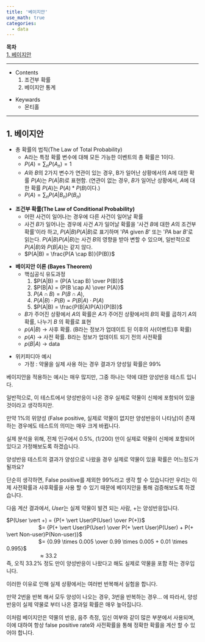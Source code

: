 ```yaml
---
title: '베이지안'
use_math: true
categories:
  - data
---
```



**목차**  
[1. 베이지안](#1-베이지안)  
 
---
* Contents
  1. 조건부 확률
  2. 베이지안 통계


>
* Keywards
  * 몬티홀

---

## 1. 베이지안
* 총 확률의 법칙(The Law of Total Probability)
  * A라는 특정 확률 변수에 대해 모든 가능한 이벤트의 총 확률은 1이다.
  * $P(A) = \sum_n P(A_n) = 1$
  * $A$와 $B$의 2가지 변수가 연관이 있는 경우, B가 일어난 상황에서의 A에 대한 확률 $P(A)$는 $P(A \vert B)$로 표현함. (연관이 없는 경우, $B$가 일어난 상황에서, $A$에 대한 확률 $P(A)$는 $P(A) * P(B)$이다.)
  * $P(A) = \sum_n P(A \vert B_n) P(B_n)$
>
* **조건부 확률(The Law of Conditional Probability)**
  * 어떤 사건이 일어나는 경우에 다른 사건이 일어날 확률
  * 사건 $B$가 일어나는 경우에 사건 $A$가 일어날 확률을 '사건 $B$에 대한 $A$의 조건부확률'이라 하고, $P(A \vert B)P(A \vert B)$로 표기하며 '$P A$ given $B$' 또는 '$P A$ bar $B$'로 읽는다. $P(A \vert B)P(A \vert B)$는 사건 $B$의 영향을 받아 변할 수 있으며, 일반적으로 $P(A \vert B)$와 $P(B \vert A)$는 같지 않다.
  * $P(A|B) = \frac{P(A \cap B)}{P(B)}$
>
* **베이지안 이론 (Bayes Theorem)**
  * 핵심공식 유도과정
    1. $P(A|B) = {P(A \cap B) \over P(B)}$
    2. $P(B|A) = {P(B \cap A) \over P(A)}$
    3. $P(A \cap B) = P(B \cap A),$
    4. $P(A|B) \cdot P(B) = P(B|A) \cdot P(A)$
    5. $P(A|B) = \frac{P(B|A)P(A)}{P(B)}$
  * $B$가 주어진 상황에서 $A$의 확률은 $A$가 주어진 상황에서의 $B$의 확률 곱하기 $A$의 확률, 나누기 $B$ 의 확률로 표현
  * $p(A \vert B)$ -> 사후 확률. (B라는 정보가 업데이트 된 이후의 사(이벤트)후 확률)
  * $p(A)$ -> 사전 확률. B라는 정보가 업데이트 되기 전의 사전확률
  * $p(B \vert A)$ -> data 
>
* 위키피디아 예시
  * 가정 : 약물을 실제 사용 하는 경우 결과가 양성일 확률은 99%

베이지안을 적용하는 예시는 매우 많지만, 그중 하나는 약에 대한 양성반응 테스트 입니다. 

일반적으로, 이 테스트에서 양성반응이 나온 경우 실제로 약물이 신체에 포함되어 있을 것이라고 생각하지만. 

만약 1%의 위양성 (False positive, 실제로 약물이 없지만 양성반응이 나타남)이 존재하는 경우에도 테스트의 의미는 매우 크게 바뀝니다. 

실제 분석을 위해, 전체 인구에서 0.5%, ($1/200$) 만이 실제로 약물이 신체에 포함되어 있다고 가정해보도록 하겠습니다.

양성반응 테스트의 결과가 양성으로 나왔을 경우 실제로 약물이 있을 확률은 어느정도가 될까요? 

단순히 생각하면, False positive를 제외한 99%라고 생각 할 수 있습니다만 우리는 이제 사전확률과 사후확률을 사용 할 수 있기 때문에 베이지안을 통해 검증해보도록 하겠습니다.

다음 계산 결과에서, $User$는 실제 약물이 발견 되는 사람, $+$는 양성반응입니다.


$P(User \vert +) = {P(+ \vert User)P(User) \over P(+)}$<br/>
　　　　　　$= {P(+ \vert User)P(User) \over P(+ \vert User)P(User) + P(+ \vert Non-user)P(Non-user)}$<br/>
　　　　　　$= {0.99 \times 0.005 \over 0.99 \times 0.005 + 0.01 \times 0.995}$<br/>
　　　　　　$\approx 33.2%$ <br/>
즉, 오직 33.2% 정도 만이 양성반응이 나왔다고 해도 실제로 약물을 포함 하는 경우입니다. 

이러한 이유로 인해 실제 상황에서는 여러번 반복해서 실험을 합니다. 

만약 2번을 반복 해서 모두 양성이 나오는 경우, 3번을 반복하는 경우... 에 따라서, 양성반응이 실제 약물로 부터 나온 결과일 확률은 매우 높아집니다.

이처럼 베이지안은 약물의 반응, 음주 측정, 임신 여부와 같이 많은 부분에서 사용되며, 이에 대하여 항상 false positive rate와 사전확률을 통해 정확한 확률을 계산 할 수 있어야 합니다. 


